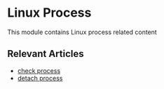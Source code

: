 # Linux Process
This module contains Linux process related content

## Relevant Articles
- [check process](https://juejin.cn/post/7132113445029150756/)
- [detach process](https://juejin.cn/post/7132481829851906084/)